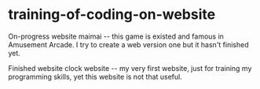 # training-of-coding-on-website

On-progress website
maimai -- this game is existed and famous in Amusement Arcade. I try to create a web version one but it hasn't finished yet.

Finished website
clock website -- my very first website, just for training my programming skills, yet this website is not that useful.
